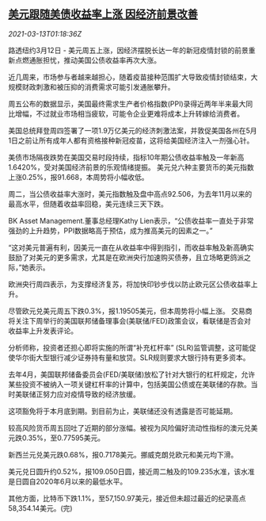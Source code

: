 <!--1615598622000-->
[美元跟随美债收益率上涨 因经济前景改善](https://cn.reuters.com/article/global-fx-ny-bond-yield-0313-idCNKBS2B500T)
------

<div><i>2021-03-13T01:18:36Z</i></div><p>路透纽约3月12日 - 美元周五上涨，因经济摆脱长达一年的新冠疫情封锁的前景重新点燃通胀担忧，推动美国公债收益率再次大涨。</p><p>近几周来，市场参与者越来越担心，随着疫苗接种范围扩大导致疫情封锁结束，大规模财政刺激和被压抑的消费需求可能引发通胀攀升。</p><p>周五公布的数据显示，美国最终需求生产者价格指数(PPI)录得近两年半来最大同比增幅，不过就业市场相当疲软，可能令企业更难将成本上升转嫁给消费者。</p><p>美国总统拜登周四签署了一项1.9万亿美元的经济刺激法案，并敦促美国各州在5月1日之前让所有成年人都有资格接种新冠疫苗，这将给美国经济注入一剂强心针。</p><p>美债市场隔夜跌势在美国交易时段持续，指标10年期公债收益率触及一年新高1.6420%，受对美国经济前景的乐观情绪提振。 美元兑六种主要货币的美元指数上涨0.25%，报91.668，本周势将小幅收低。</p><p>周二，当公债收益率大涨时，美元指数触及盘中高点92.506，为去年11月以来的最高水平，但随着收益率回稳，美元连续三天下跌。</p><p>BK Asset Management.董事总经理Kathy Lien表示，“公债收益率一直处于非常强劲的上升趋势，PPI数据略高于预估，成为推高美元的因素之一。”</p><p>“这对美元普遍有利，因美元一直在从收益率中得到指引，而收益率触及新高确实鼓励了对美元的更多需求，尤其是在欧洲央行加速购买债券，且立场略更鸽派之际，”她表示。</p><p>欧洲央行周四表示，为支撑经济复苏，将加快印钞步伐以防止欧元区公债收益率上升。</p><p>尽管欧元兑美元周五下跌0.3%，报1.19505美元，但本周势将小幅上涨。 交易商将关注下周举行的美国联邦储备理事会(美联储/FED)政策会议，看联储是否会对收益率上升发表评论。</p><p>分析师称，投资者还担心即将实施的所谓“补充杠杆率” (SLR)监管调整，这可能促使华尔街大型银行减少证券持有量和放贷。SLR规则要求大银行持有更多资本。</p><p>去年4月，美国联邦储备委员会(FED/美联储)放松了针对大银行的杠杆规定，允许某些投资不被纳入一项关键杠杆率的计算中，包括美国公债或在美联储的存款。当时美联储正努力应对疫情导致的经济放缓。</p><p>这项豁免将于本月底到期。到目前为止，美联储还没有透露是否可能延期。</p><p>较高风险货币周五回吐了近期的部分涨幅。被视为风险偏好流动性指标的澳元兑美元跌0.35%，至0.77595美元。</p><p>新西兰元兑美元跌0.68%，报0.7178美元。挪威克朗兑欧元和美元均下滑。</p><p>美元兑日圆升约0.52%，报109.050日圆，接近周二触及的109.235水准，该水准是日圆自2020年6月以来的最低水平。</p><p>其他方面，比特币下跌1.1%，至57,150.97美元，接近但未超过最近的纪录高点58,354.14美元。(完)</p>
